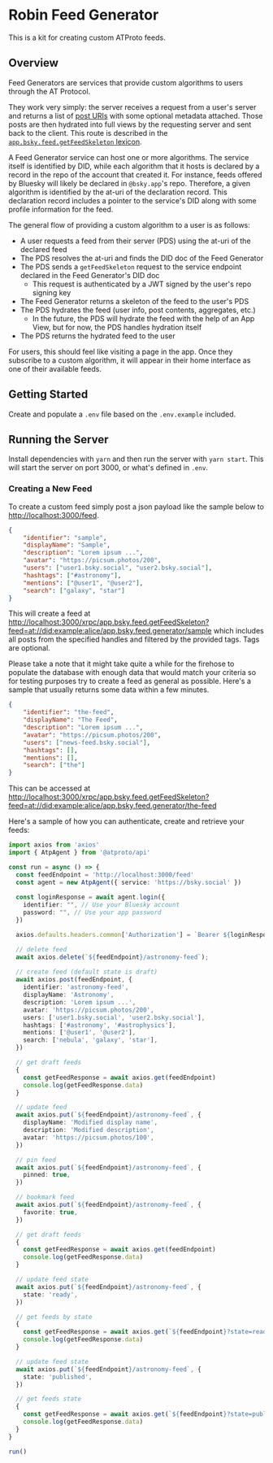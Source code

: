# Robin Feed Generator

This is a kit for creating custom ATProto feeds.

## Overview

Feed Generators are services that provide custom algorithms to users through the AT Protocol.

They work very simply: the server receives a request from a user's server and returns a list of [post URIs](https://atproto.com/specs/at-uri-scheme) with some optional metadata attached. Those posts are then hydrated into full views by the requesting server and sent back to the client. This route is described in the [`app.bsky.feed.getFeedSkeleton` lexicon](https://atproto.com/lexicons/app-bsky-feed#appbskyfeedgetfeedskeleton).

A Feed Generator service can host one or more algorithms. The service itself is identified by DID, while each algorithm that it hosts is declared by a record in the repo of the account that created it. For instance, feeds offered by Bluesky will likely be declared in `@bsky.app`'s repo. Therefore, a given algorithm is identified by the at-uri of the declaration record. This declaration record includes a pointer to the service's DID along with some profile information for the feed.

The general flow of providing a custom algorithm to a user is as follows:
- A user requests a feed from their server (PDS) using the at-uri of the declared feed
- The PDS resolves the at-uri and finds the DID doc of the Feed Generator
- The PDS sends a `getFeedSkeleton` request to the service endpoint declared in the Feed Generator's DID doc
  - This request is authenticated by a JWT signed by the user's repo signing key
- The Feed Generator returns a skeleton of the feed to the user's PDS
- The PDS hydrates the feed (user info, post contents, aggregates, etc.)
  - In the future, the PDS will hydrate the feed with the help of an App View, but for now, the PDS handles hydration itself
- The PDS returns the hydrated feed to the user

For users, this should feel like visiting a page in the app. Once they subscribe to a custom algorithm, it will appear in their home interface as one of their available feeds.

## Getting Started

Create and populate a `.env` file based on the `.env.example` included.

## Running the Server

Install dependencies with `yarn` and then run the server with `yarn start`. This will start the server on port 3000, or what's defined in `.env`.

### Creating a New Feed

To create a custom feed simply post a json payload like the sample below to [http://localhost:3000/feed](http://localhost:3000/feed).

```json
{
    "identifier": "sample",
    "displayName": "Sample",
    "description": "Lorem ipsum ...",
    "avatar": "https://picsum.photos/200",
    "users": ["user1.bsky.social", "user2.bsky.social"],
    "hashtags": ["#astronomy"],
    "mentions": ["@user1", "@user2"],
    "search": ["galaxy", "star"]
}
```

This will create a feed at [http://localhost:3000/xrpc/app.bsky.feed.getFeedSkeleton?feed=at://did:example:alice/app.bsky.feed.generator/sample](http://localhost:3000/xrpc/app.bsky.feed.getFeedSkeleton?feed=at://did:example:alice/app.bsky.feed.generator/sample) which includes all posts from the specified handles and filtered by the provided tags. Tags are optional. 

Please take a note that it might take quite a while for the firehose to populate the database with enough data that would match your criteria so for testing purposes try to create a feed as general as possible. Here's a sample that usually returns some data within a few minutes.

```json
{
    "identifier": "the-feed",
    "displayName": "The Feed",
    "description": "Lorem ipsum ...",
    "avatar": "https://picsum.photos/200",
    "users": ["news-feed.bsky.social"],
    "hashtags": [],
    "mentions": [],
    "search": ["the"]
}
```

This can be accessed at [http://localhost:3000/xrpc/app.bsky.feed.getFeedSkeleton?feed=at://did:example:alice/app.bsky.feed.generator/the-feed](http://localhost:3000/xrpc/app.bsky.feed.getFeedSkeleton?feed=at://did:example:alice/app.bsky.feed.generator/the-feed)

Here's a sample of how you can authenticate, create and retrieve your feeds:

```typescript
import axios from 'axios'
import { AtpAgent } from '@atproto/api'

const run = async () => {
  const feedEndpoint = 'http://localhost:3000/feed'
  const agent = new AtpAgent({ service: 'https://bsky.social' })
  
  const loginResponse = await agent.login({
    identifier: "", // Use your Bluesky account
    password: "", // Use your app password
  })

  axios.defaults.headers.common['Authorization'] = `Bearer ${loginResponse.data.accessJwt}`;

  // delete feed
  await axios.delete(`${feedEndpoint}/astronomy-feed`);
  
  // create feed (default state is draft)
  await axios.post(feedEndpoint, {
    identifier: 'astronomy-feed',
    displayName: 'Astronomy',
    description: 'Lorem ipsum ...',
    avatar: 'https://picsum.photos/200',
    users: ['user1.bsky.social', 'user2.bsky.social'],
    hashtags: ['#astronomy', '#astrophysics'],
    mentions: ['@user1', '@user2'],
    search: ['nebula', 'galaxy', 'star'],
  })

  // get draft feeds
  {
    const getFeedResponse = await axios.get(feedEndpoint)
    console.log(getFeedResponse.data)
  }

  // update feed
  await axios.put(`${feedEndpoint}/astronomy-feed`, {
    displayName: 'Modified display name',
    description: 'Modified description',
    avatar: 'https://picsum.photos/100',
  })

  // pin feed
  await axios.put(`${feedEndpoint}/astronomy-feed`, {
    pinned: true,
  })

  // bookmark feed
  await axios.put(`${feedEndpoint}/astronomy-feed`, {
    favorite: true,
  })

  // get draft feeds
  {
    const getFeedResponse = await axios.get(feedEndpoint)
    console.log(getFeedResponse.data)
  }

  // update feed state
  await axios.put(`${feedEndpoint}/astronomy-feed`, {
    state: 'ready',
  })

  // get feeds by state
  {
    const getFeedResponse = await axios.get(`${feedEndpoint}?state=ready`)
    console.log(getFeedResponse.data)
  }

  // update feed state
  await axios.put(`${feedEndpoint}/astronomy-feed`, {
    state: 'published',
  })

  // get feeds state
  {
    const getFeedResponse = await axios.get(`${feedEndpoint}?state=published`)
    console.log(getFeedResponse.data)
  }
}

run()
```
